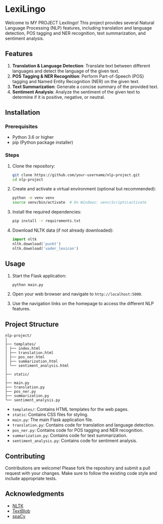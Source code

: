 # LexiLingo

Welcome to MY PROJECT Lexilingo! This project provides several Natural Language Processing (NLP) features, including translation and language detection, POS tagging and NER recognition, text summarization, and sentiment analysis.

## Features

1. **Translation & Language Detection**: Translate text between different languages and detect the language of the given text.
2. **POS Tagging & NER Recognition**: Perform Part-of-Speech (POS) tagging and Named Entity Recognition (NER) on the given text.
3. **Text Summarization**: Generate a concise summary of the provided text.
4. **Sentiment Analysis**: Analyze the sentiment of the given text to determine if it is positive, negative, or neutral.

## Installation

### Prerequisites

- Python 3.6 or higher
- pip (Python package installer)

### Steps

1. Clone the repository:
    ```sh
    git clone https://github.com/your-username/nlp-project.git
    cd nlp-project
    ```

2. Create and activate a virtual environment (optional but recommended):
    ```sh
    python -m venv venv
    source venv/bin/activate  # On Windows: venv\Scripts\activate
    ```

3. Install the required dependencies:
    ```sh
    pip install -r requirements.txt
    ```

4. Download NLTK data (if not already downloaded):
    ```python
    import nltk
    nltk.download('punkt')
    nltk.download('vader_lexicon')
    ```

## Usage

1. Start the Flask application:
    ```sh
    python main.py
    ```

2. Open your web browser and navigate to `http://localhost:5000`.

3. Use the navigation links on the homepage to access the different NLP features.

## Project Structure
```
nlp-project/
│
├── templates/
│ ├── index.html
│ ├── translation.html
│ ├── pos_ner.html
│ ├── summarization.html
│ └── sentiment_analysis.html
│
├── static/
│
├── main.py
├── translation.py
├── pos_ner.py
├── summarization.py
└── sentiment_analysis.py

```
- `templates/`: Contains HTML templates for the web pages.
- `static`: Contains CSS files for styling.
- `main.py`: The main Flask application file.
- `translation.py`: Contains code for translation and language detection.
- `pos_ner.py`: Contains code for POS tagging and NER recognition.
- `summarization.py`: Contains code for text summarization.
- `sentiment_analysis.py`: Contains code for sentiment analysis.

## Contributing

Contributions are welcome! Please fork the repository and submit a pull request with your changes. Make sure to follow the existing code style and include appropriate tests.

## Acknowledgments

- [NLTK](https://www.nltk.org/)
- [TextBlob](https://textblob.readthedocs.io/en/dev/)
- [spaCy](https://spacy.io/)
